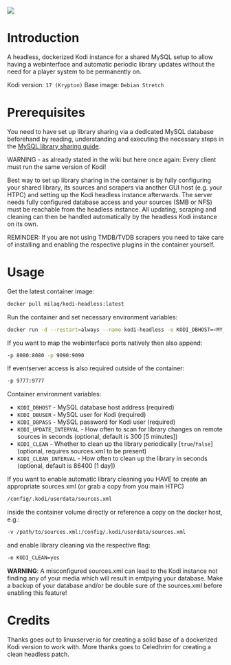 [![](http://kodi.wiki/images/4/43/Side-by-side-dark-transparent.png)](https://kodi.tv/)

# Introduction
A headless, dockerized Kodi instance for a shared MySQL setup to allow having a webinterface and automatic periodic library updates without the need for a player system to be permanently on.

Kodi version: `17 (Krypton)`
Base image: `Debian Stretch`

# Prerequisites
You need to have set up library sharing via a dedicated MySQL database beforehand by reading, understanding and executing the necessary steps in the [MySQL library sharing guide](http://kodi.wiki/view/MySQL).

WARNING - as already stated in the wiki but here once again: Every client must run the same version of Kodi!

Best way to set up library sharing in the container is by fully configuring your shared library, its sources and scrapers via another GUI host (e.g. your HTPC) and setting up the Kodi headless instance afterwards.
The server needs fully configured database access and your sources (SMB or NFS) must be reachable from the headless instance.
All updating, scraping and cleaning can then be handled automatically by the headless Kodi instance on its own.

REMINDER: If you are not using TMDB/TVDB scrapers you need to take care of installing and enabling the respective plugins in the container yourself.

# Usage

Get the latest container image:
```bash
docker pull milaq/kodi-headless:latest
```

Run the container and set necessary environment variables:
```bash
docker run -d --restart=always --name kodi-headless -e KODI_DBHOST=<MY_KODI_DBHOST> -e KODI_DBUSER=<MY_KODI_DBUSER> -e KODI_DBPASS=<MY_KODI_DBPASS> milaq/kodi-headless
```

If you want to map the webinterface ports natively then also append:
```bash
-p 8080:8080 -p 9090:9090
```

If eventserver access is also required outside of the container:
```bash
-p 9777:9777
```

Container environment variables:

* `KODI_DBHOST` - MySQL database host address (required)
* `KODI_DBUSER` - MySQL user for Kodi (required)
* `KODI_DBPASS` - MySQL password for Kodi user (required)
* `KODI_UPDATE_INTERVAL` - How often to scan for library changes on remote sources in seconds (optional, default is 300 [5 minutes])
* `KODI_CLEAN` - Whether to clean up the library periodically [`true`/`false`] (optional, requires sources.xml to be present)
* `KODI_CLEAN_INTERVAL` - How often to clean up the library in seconds (optional, default is 86400 [1 day])


If you want to enable automatic library cleaning you HAVE to create an appropriate sources.xml (or grab a copy from you main HTPC)
```bash
/config/.kodi/userdata/sources.xml
```
inside the container volume directly or reference a copy on the docker host, e.g.:
```bash
-v /path/to/sources.xml:/config/.kodi/userdata/sources.xml
```
and enable library cleaning via the respective flag:
```bash
-e KODI_CLEAN=yes
```

__WARNING__: A misconfigured sources.xml can lead to the Kodi instance not finding any of your media which will result in emtpying your database. Make a backup of your database and/or be double sure of the sources.xml before enabling this feature!

# Credits

Thanks goes out to linuxserver.io for creating a solid base of a dockerized Kodi version to work with.
More thanks goes to Celedhrim for creating a clean headless patch.
